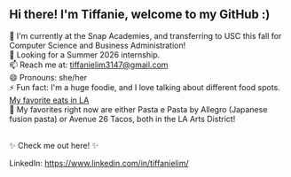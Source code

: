 ## Hi there! I'm Tiffanie, welcome to my GitHub :)

🔭  I'm currently at the Snap Academies, and transferring to USC this fall for Computer Science and Business Administration! <br />
🌱  Looking for a Summer 2026 internship. <br />
📫  Reach me at: tiffanielim3147@gmail.com <br />
😄  Pronouns: she/her <br />
⚡  Fun fact: I'm a huge foodie, and I love talking about different food spots. [My favorite eats in LA](https://tiffanielim.github.io/favLAEats/)<br />
🌮  My favorites right now are either Pasta e Pasta by Allegro (Japanese fusion pasta) or Avenue 26 Tacos, both in the LA Arts District!
<br />

<br />
✨  Check me out here! ✨ <br />

LinkedIn: https://www.linkedin.com/in/tiffanielim/
